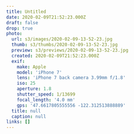 ```yaml
---
title: Untitled
date: 2020-02-09T21:52:23.000Z
draft: false
drop: true
photo:
  url: s3/images/2020-02-09-13-52-23.jpg
  thumb: s3/thumbs/2020-02-09-13-52-23.jpg
  preview: s3/previews/2020-02-09-13-52-23.jpg
  created: 2020-02-09T21:52:23.000Z
  exif:
    make: Apple
    model: 'iPhone 7'
    lens: 'iPhone 7 back camera 3.99mm f/1.8'
    iso: 25
    aperture: 1.8
    shutter_speed: 1/13699
    focal_length: '4.0 mm'
    gps: '47.6617805555556 -122.312513888889'
  title: null
  caption: null
links: []
---
```

